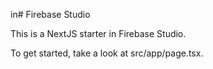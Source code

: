 in# Firebase Studio

This is a NextJS starter in Firebase Studio.

To get started, take a look at src/app/page.tsx.
